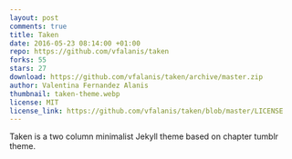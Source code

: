 ```yaml
---
layout: post
comments: true
title: Taken
date: 2016-05-23 08:14:00 +01:00
repo: https://github.com/vfalanis/taken
forks: 55
stars: 27
download: https://github.com/vfalanis/taken/archive/master.zip
author: Valentina Fernandez Alanis
thumbnail: taken-theme.webp
license: MIT
license_link: https://github.com/vfalanis/taken/blob/master/LICENSE
---
```


Taken is a two column minimalist Jekyll theme based on chapter tumblr theme.
